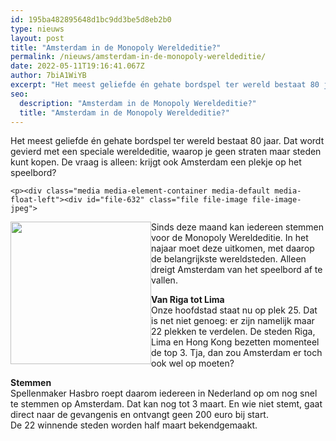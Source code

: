 ```yaml
---
id: 195ba482895648d1bc9dd3be5d8eb2b0
type: nieuws
layout: post
title: "Amsterdam in de Monopoly Wereldeditie?"
permalink: /nieuws/amsterdam-in-de-monopoly-wereldeditie/
date: 2022-05-11T19:16:41.067Z
author: 7biA1WiYB
excerpt: "Het meest geliefde én gehate bordspel ter wereld bestaat 80 jaar. Dat wordt gevierd met een speciale wereldeditie, waarop je geen straten maar steden kunt kopen. De vraag is alleen: krijgt ook Amsterdam een plekje op het speelbord?  "
seo:
  description: "Amsterdam in de Monopoly Wereldeditie?"
  title: "Amsterdam in de Monopoly Wereldeditie?"
---
```

Het meest geliefde én gehate bordspel ter wereld bestaat 80 jaar. Dat wordt gevierd met een speciale wereldeditie, waarop je geen straten maar steden kunt kopen. De vraag is alleen: krijgt ook Amsterdam een plekje op het speelbord?  

    <p><div class="media media-element-container media-default media-float-left"><div id="file-632" class="file file-image file-image-jpeg">

        
  
  <div class="content">
    <img height="228" width="225" style="width: 225px; height: 228px; float: left;" class="media-element file-default" src="https://7dagen.netlify.app/sites/default/files/monopoly.jpg" alt="">  </div>

  
</div>
</div>Sinds deze maand kan iedereen stemmen voor de Monopoly Wereldeditie. In het najaar moet deze uitkomen, met daarop de belangrijkste wereldsteden. Alleen dreigt Amsterdam van het speelbord af te vallen.
<p><strong>Van Riga tot Lima</strong><br>Onze hoofdstad staat nu op plek 25. Dat is net niet genoeg: er zijn namelijk maar 22 plekken te verdelen. De steden Riga, Lima en Hong Kong bezetten momenteel de top 3. Tja, dan zou Amsterdam er toch ook wel op moeten?</p>
<p><strong>Stemmen</strong><br>Spellenmaker Hasbro roept daarom iedereen in Nederland op om nog snel te stemmen op Amsterdam. Dat kan nog tot 3 maart. En wie niet stemt, gaat direct naar de gevangenis en ontvangt geen 200 euro bij start.<br>De 22 winnende steden worden half maart bekendgemaakt.</p>  
